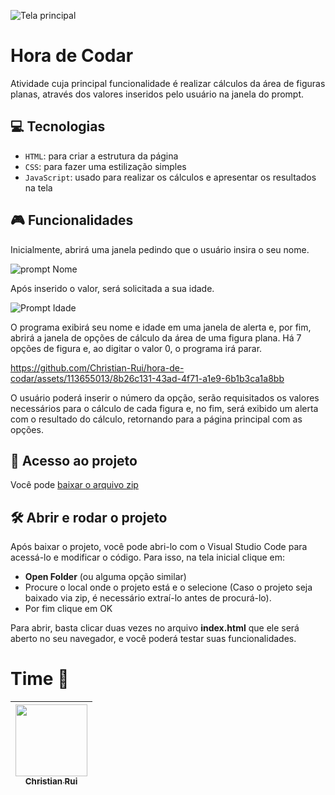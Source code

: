 ![Tela principal](https://github.com/Christian-Rui/hora-de-codar/assets/113655013/b068af96-fa71-4088-9a10-67c7d54246e5)

# Hora de Codar
Atividade cuja principal funcionalidade é realizar cálculos da área de figuras planas, através dos valores inseridos pelo usuário na janela do prompt.

## 💻 Tecnologias
- `HTML`: para criar a estrutura da página
- `CSS`: para fazer uma estilização simples
- `JavaScript`: usado para realizar os cálculos e apresentar os resultados na tela

## 🎮 Funcionalidades

Inicialmente, abrirá uma janela pedindo que o usuário insira o seu nome.

![prompt Nome](https://github.com/Christian-Rui/hora-de-codar/assets/113655013/90e27dae-c4bf-4ccc-b830-9caa06665f02)

Após inserido o valor, será solicitada a sua idade.

![Prompt Idade](https://github.com/Christian-Rui/hora-de-codar/assets/113655013/a4b842b4-0a21-4314-871a-69386b0dd923)

O programa exibirá seu nome e idade em uma janela de alerta e, por fim, abrirá a janela de opções de cálculo da área de uma figura plana.
Há 7 opções de figura e, ao digitar o valor 0, o programa irá parar.

https://github.com/Christian-Rui/hora-de-codar/assets/113655013/8b26c131-43ad-4f71-a1e9-6b1b3ca1a8bb

O usuário poderá inserir o número da opção, serão requisitados os valores necessários para o cálculo de cada figura e, no fim, será exibido um alerta com o resultado do cálculo, retornando para a página principal com as opções.

## 📁 Acesso ao projeto

Você pode [baixar o arquivo zip](https://github.com/Christian-Rui/hora-de-codar/archive/refs/heads/main.zip)

## 🛠️ Abrir e rodar o projeto

Após baixar o projeto, você pode abri-lo com o Visual Studio Code para acessá-lo e modificar o código. Para isso, na tela inicial clique em:

- **Open Folder** (ou alguma opção similar)
- Procure o local onde o projeto está e o selecione (Caso o projeto seja baixado via zip, é necessário extraí-lo antes de procurá-lo).
- Por fim clique em OK

Para abrir, basta clicar duas vezes no arquivo **index.html** que ele será aberto no seu navegador, e você poderá testar suas funcionalidades.

# Time 🐻

| [<img loading="lazy" src="https://avatars.githubusercontent.com/u/113655013?v=4" width=115><br><sub>Christian Rui</sub>](https://github.com/Christian-Rui)|
| :---: |


